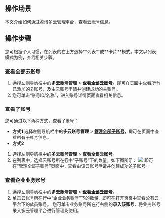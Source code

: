 ## 操作场景
本文介绍如何通过腾讯多云管理平台，查看云账号信息。


## 操作步骤

<dx-alert infotype="explain" title="">
您可根据个人习惯，在列表的右上方选择**列表**或**卡片**模式。本文以列表模式为例，介绍相关步骤。
</dx-alert>


### 查看全部云账号
1. 选择左侧导航栏中的**多云账号管理** > <b>[查看全部云账号](https://cmp.tencent.cn/account)</b>。即可在页面中查看所有已添加的云账号，及由云账号申请并创建成功的主账号。
2. 您可单击“账号ID/名称”，进入账号详情页面查看相关信息。


### 查看子账号[](id:viewAccount)
您可通过以下两种方式，查看子账号：

- **方式1**
选择左侧导航栏中的**多云账号管理** > <b>[管理全部子账号](https://cmp.tencent.cn/account/sub-account)</b>，即可在页面中查看所有子账号信息。
- **方式2**
 1. 选择左侧导航栏中的**多云账号管理** > <b>[查看全部云账号](https://cmp.tencent.cn/account)</b>。
 2. 在列表中，选择云账号所在行中“子账号”下的数量。如下图所示：
![](https://qcloudimg.tencent-cloud.cn/raw/a7ff9180e90fc2a92a7d6422dae9f507.png)
即可在“管理全部子账号”页面中，查看由该云账号申请并创建成功的子账号。


### 查看企业业务账号[](id:businessAccount)
1. 选择左侧导航栏中的**多云账号管理** > <b>[查看全部云账号](https://cmp.tencent.cn/account)</b>。
2. 单击云账号所在行中“企业业务账号”下的数量，即可在打开页面中查看公有云平台下的成员账号。
您可单击业务账号所在行右侧的**录入该账号**，将业务账号录入多云管理平台进行管理及使用。
